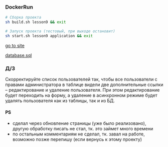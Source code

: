 ### DockerRun

```sh
# Сборка проекта
sh build.sh lesson9 && exit
```

```bash
# Запуск проекта (тестовый, при выходе остановит)
sh start.sh lesson9 application && exit
```

[go to site](http://mysite.local:81)

[database.sql](docker/database.sql)

### Д/З

Скорректируйте список пользователей так, чтобы все пользователи с правами администратора в таблице видели две дополнительные ссылки – редактирование и удаление пользователя. При этом редактирование будет переходить на форму, а удаление в асинхронном режиме будет удалять пользователя как из таблицы, так и из БД.

#### PS
- сделал через обновление страницы (уже было реализовано), другую обработку писать не стал, тк. это займет много времени
- по остальным комментариям не сделал, тк. завал на работе, возможно позже перепишу (если вернусь к этому проекту)
